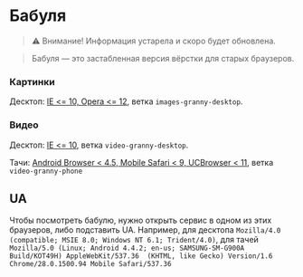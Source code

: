 # Бабуля

> ⚠️ Внимание! Информация устарела и скоро будет обновлена.

> Бабуля — это застабленная версия вёрстки для старых браузеров.
### Картинки

 Десктоп: [IE <= 10, Opera <= 12](https://a.yandex-team.ru/arc/trunk/arcadia/web/report/lib/YxImages/Util.pm?rev=2716031&blame=true#L42-44), ветка `images-granny-desktop`.

 ### Видео

 Десктоп: [IE <= 10](https://a.yandex-team.ru/arc/trunk/arcadia/web/report/lib/YxWeb/Util/Video.pm?rev=2736856&blame=true#L44), ветка `video-granny-desktop`.

 Тачи: [Android Browser < 4.5, Mobile Safari < 9, UCBrowser < 11](https://a.yandex-team.ru/arc//trunk/arcadia/web/report/lib/YxWeb/Util/Video.pm?rev=3056729#L45-47), ветка `video-granny-phone`

 ## UA

 Чтобы посмотреть бабулю, нужно открыть сервис в одном из этих браузеров, либо подставить UA.
 Например, для десктопа `Mozilla/4.0 (compatible; MSIE 8.0; Windows NT 6.1; Trident/4.0)`,
 для тачей `Mozilla/5.0 (Linux; Android 4.4.2; en-us; SAMSUNG-SM-G900A Build/KOT49H) AppleWebKit/537.36  (KHTML, like Gecko) Version/1.6 Chrome/28.0.1500.94 Mobile Safari/537.36`
